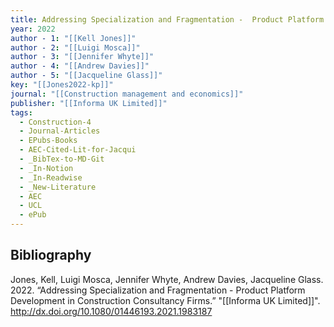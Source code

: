 ```yaml
---
title: Addressing Specialization and Fragmentation -  Product Platform Development in Construction Consultancy Firms
year: 2022
author - 1: "[[Kell Jones]]"
author - 2: "[[Luigi Mosca]]"
author - 3: "[[Jennifer Whyte]]"
author - 4: "[[Andrew Davies]]"
author - 5: "[[Jacqueline Glass]]"
key: "[[Jones2022-kp]]"
journal: "[[Construction management and economics]]"
publisher: "[[Informa UK Limited]]"
tags:
  - Construction-4
  - Journal-Articles
  - EPubs-Books
  - AEC-Cited-Lit-for-Jacqui
  - _BibTex-to-MD-Git
  - _In-Notion
  - _In-Readwise
  - _New-Literature
  - AEC
  - UCL
  - ePub
---
```


## Bibliography
Jones, Kell, Luigi Mosca, Jennifer Whyte, Andrew Davies, Jacqueline Glass. 2022. “Addressing Specialization and Fragmentation -  Product Platform Development in Construction Consultancy Firms.” "[[Informa UK Limited]]". http://dx.doi.org/10.1080/01446193.2021.1983187